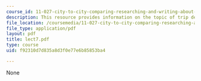 ```yaml
---
course_id: 11-027-city-to-city-comparing-researching-and-writing-about-cities-spring-2006
description: This resource provides information on the topic of trip de-briefing.
file_location: /coursemedia/11-027-city-to-city-comparing-researching-and-writing-about-cities-spring-2006/f92310d7d835a8d3f0e77e6b85853ba4_lect7.pdf
file_type: application/pdf
layout: pdf
title: lect7.pdf
type: course
uid: f92310d7d835a8d3f0e77e6b85853ba4

---
```

None